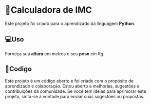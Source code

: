 # 🧮Calculadora de IMC
Este projeto foi criado para o aprendizado da linguagem **Python**.
## 💻Uso
Forneça sua **altura** em metros e seu **peso** em Kg.
## 🎲Codigo
Este projeto é um código aberto e foi criado com o propósito de aprendizado e colaboração. Estou aberto a melhorias, sugestões e contribuições da comunidade. Se você tem ideias para aprimorar este projeto, sinta-se à vontade para enviar suas sugestões ou propostas.

